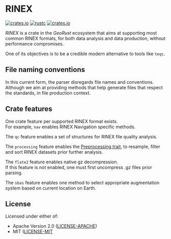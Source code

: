 # RINEX

[![crates.io](https://img.shields.io/crates/v/rinex.svg)](https://crates.io/crates/rinex)
[![rustc](https://img.shields.io/badge/rustc-1.64%2B-blue.svg)](https://img.shields.io/badge/rustc-1.64%2B-blue.svg)
[![crates.io](https://docs.rs/rinex/badge.svg)](https://docs.rs/rinex/badge.svg)

*RINEX* is a crate in the *GeoRust* ecosystem that aims at supporting
most common RINEX formats, for both data analysis and data production,
without performance compromises.

One of its objectives is to be a credible modern alternative to tools like `teqc`.

## File naming conventions

In this current form, the parser disregards file names and conventions. 
Although we aim at providing methods that help generate files that respect the standards,
in file production context.

## Crate features

One crate feature per supported RINEX format exists.   
For example, `nav` enables RINEX Navigation specific methods.

The `qc` feature enables a set of structures for RINEX file quality analysis.  

The  `processing` feature enables the 
[Preprocessing trait](https://docs.rs/rinex/latest/rinex/processing/trait.Preprocessing.html),
to resample, filter and sort RINEX datasets prior further analysis.

The `flate2` feature enables native gz decompression.  
If this feature is not enabled, one must first uncompress .gz files prior parsing.

The `sbas` feature enables one method to select appropriate augmentation system
based on current location on Earth.

## License

Licensed under either of:

* Apache Version 2.0 ([LICENSE-APACHE](http://www.apache.org/licenses/LICENSE-2.0))
* MIT ([LICENSE-MIT](http://opensource.org/licenses/MIT)
